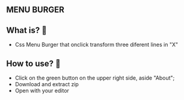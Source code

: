 ## MENU BURGER

## What is? 🧐
- Css Menu Burger that onclick transform three diferent lines in "X"

## How to use? 🤔
- Click on the green button on the upper right side, aside "About";
- Download and extract zip
- Open with your editor
